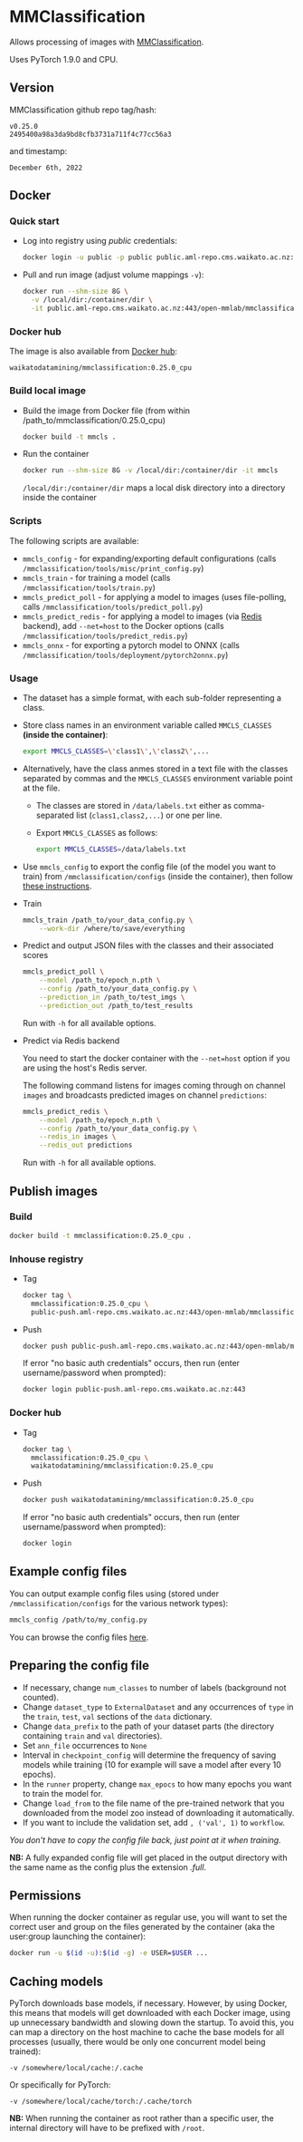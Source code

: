 # MMClassification

Allows processing of images with [MMClassification](https://github.com/open-mmlab/mmclassification).

Uses PyTorch 1.9.0 and CPU.

## Version

MMClassification github repo tag/hash:

```
v0.25.0
2495400a98a3da9bd8cfb3731a711f4c77cc56a3
```

and timestamp:

```
December 6th, 2022
```

## Docker

### Quick start

* Log into registry using *public* credentials:

  ```bash
  docker login -u public -p public public.aml-repo.cms.waikato.ac.nz:443 
  ```

* Pull and run image (adjust volume mappings `-v`):

  ```bash
  docker run --shm-size 8G \
    -v /local/dir:/container/dir \
    -it public.aml-repo.cms.waikato.ac.nz:443/open-mmlab/mmclassification:0.25.0_cpu
  ```

### Docker hub

The image is also available from [Docker hub](https://hub.docker.com/u/waikatodatamining):

```
waikatodatamining/mmclassification:0.25.0_cpu
```

### Build local image

* Build the image from Docker file (from within /path_to/mmclassification/0.25.0_cpu)

  ```bash
  docker build -t mmcls .
  ```
  
* Run the container

  ```bash
  docker run --shm-size 8G -v /local/dir:/container/dir -it mmcls
  ```
  `/local/dir:/container/dir` maps a local disk directory into a directory inside the container

### Scripts

The following scripts are available:

* `mmcls_config` - for expanding/exporting default configurations (calls `/mmclassification/tools/misc/print_config.py`)
* `mmcls_train` - for training a model (calls `/mmclassification/tools/train.py`)
* `mmcls_predict_poll` - for applying a model to images (uses file-polling, calls `/mmclassification/tools/predict_poll.py`)
* `mmcls_predict_redis` - for applying a model to images (via [Redis](https://redis.io/) backend), 
  add `--net=host` to the Docker options (calls `/mmclassification/tools/predict_redis.py`)
* `mmcls_onnx` - for exporting a pytorch model to ONNX (calls `/mmclassification/tools/deployment/pytorch2onnx.py`)


### Usage

* The dataset has a simple format, with each sub-folder representing a class.
  
* Store class names in an environment variable called `MMCLS_CLASSES` **(inside the container)**:

  ```bash
  export MMCLS_CLASSES=\'class1\',\'class2\',...
  ```
  
* Alternatively, have the class anmes stored in a text file with the classes separated by commas and the `MMCLS_CLASSES`
  environment variable point at the file.
  
  * The classes are stored in `/data/labels.txt` either as comma-separated list (`class1,class2,...`) or one per line.
  
  * Export `MMCLS_CLASSES` as follows:

    ```bash
    export MMCLS_CLASSES=/data/labels.txt
    ```

* Use `mmcls_config` to export the config file (of the model you want to train) from `/mmclassification/configs` 
  (inside the container), then follow [these instructions](#config).

* Train

  ```bash
  mmcls_train /path_to/your_data_config.py \
      --work-dir /where/to/save/everything
  ```

* Predict and output JSON files with the classes and their associated scores

  ```bash
  mmcls_predict_poll \
      --model /path_to/epoch_n.pth \
      --config /path_to/your_data_config.py \
      --prediction_in /path_to/test_imgs \
      --prediction_out /path_to/test_results
  ```
  Run with `-h` for all available options.

* Predict via Redis backend

  You need to start the docker container with the `--net=host` option if you are using the host's Redis server.

  The following command listens for images coming through on channel `images` and broadcasts
  predicted images on channel `predictions`:

  ```bash
  mmcls_predict_redis \
      --model /path_to/epoch_n.pth \
      --config /path_to/your_data_config.py \
      --redis_in images \
      --redis_out predictions
  ```
  
  Run with `-h` for all available options.


## Publish images

### Build

```bash
docker build -t mmclassification:0.25.0_cpu .
```

### Inhouse registry  

* Tag

  ```bash
  docker tag \
    mmclassification:0.25.0_cpu \
    public-push.aml-repo.cms.waikato.ac.nz:443/open-mmlab/mmclassification:0.25.0_cpu
  ```
  
* Push

  ```bash
  docker push public-push.aml-repo.cms.waikato.ac.nz:443/open-mmlab/mmclassification:0.25.0_cpu
  ```
  If error "no basic auth credentials" occurs, then run (enter username/password when prompted):
  
  ```bash
  docker login public-push.aml-repo.cms.waikato.ac.nz:443
  ```

### Docker hub  

* Tag

  ```bash
  docker tag \
    mmclassification:0.25.0_cpu \
    waikatodatamining/mmclassification:0.25.0_cpu
  ```
  
* Push

  ```bash
  docker push waikatodatamining/mmclassification:0.25.0_cpu
  ```
  If error "no basic auth credentials" occurs, then run (enter username/password when prompted):
  
  ```bash
  docker login
  ``` 

## Example config files

You can output example config files using (stored under `/mmclassification/configs` for the various network types):

```bash
mmcls_config /path/to/my_config.py
```

You can browse the config files [here](https://github.com/open-mmlab/mmclassification/tree/v0.25.0/configs).


## <a name="config">Preparing the config file</a>

* If necessary, change `num_classes` to number of labels (background not counted).
* Change `dataset_type` to `ExternalDataset` and any occurrences of `type` in the `train`, `test`, `val` 
  sections of the `data` dictionary.
* Change `data_prefix` to the path of your dataset parts (the directory containing `train` and `val` directories).
* Set `ann_file` occurrences to `None`   
* Interval in `checkpoint_config` will determine the frequency of saving models while training 
  (10 for example will save a model after every 10 epochs).
* In the `runner` property, change `max_epocs` to how many epochs you want to train the model for.
* Change `load_from` to the file name of the pre-trained network that you downloaded from the model zoo instead
  of downloading it automatically.
* If you want to include the validation set, add `, ('val', 1)` to `workflow`.

_You don't have to copy the config file back, just point at it when training._

**NB:** A fully expanded config file will get placed in the output directory with the same
name as the config plus the extension *.full*.


## Permissions

When running the docker container as regular use, you will want to set the correct
user and group on the files generated by the container (aka the user:group launching
the container):

```bash
docker run -u $(id -u):$(id -g) -e USER=$USER ...
```

## Caching models

PyTorch downloads base models, if necessary. However, by using Docker, this means that 
models will get downloaded with each Docker image, using up unnecessary bandwidth and
slowing down the startup. To avoid this, you can map a directory on the host machine
to cache the base models for all processes (usually, there would be only one concurrent
model being trained):  

```
-v /somewhere/local/cache:/.cache
```

Or specifically for PyTorch:

```
-v /somewhere/local/cache/torch:/.cache/torch
```

**NB:** When running the container as root rather than a specific user, the internal directory will have to be
prefixed with `/root`. 
